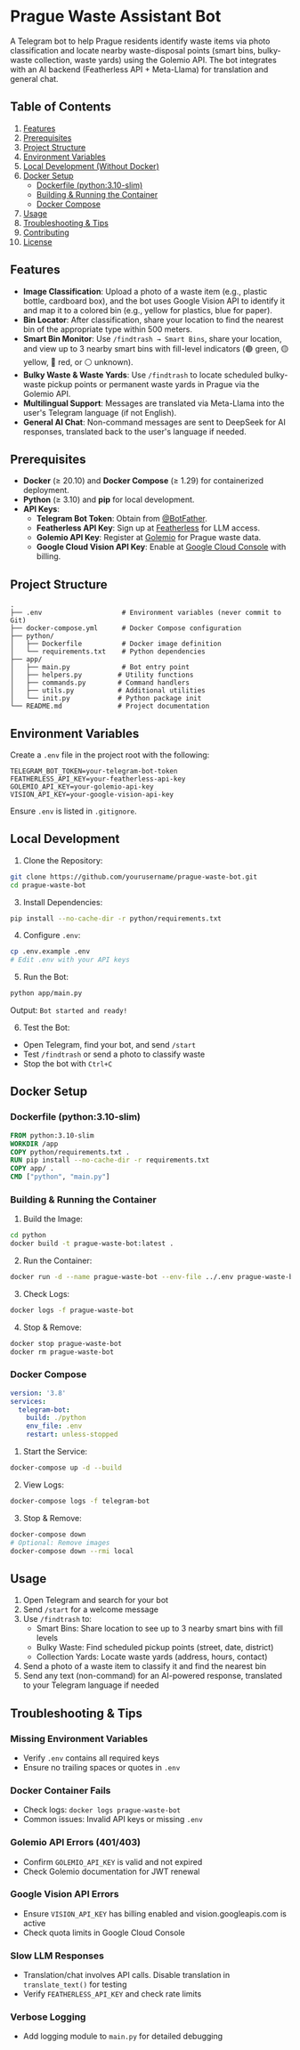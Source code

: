 # Prague Waste Assistant Bot

A Telegram bot to help Prague residents identify waste items via photo classification and locate nearby waste-disposal points (smart bins, bulky-waste collection, waste yards) using the Golemio API. The bot integrates with an AI backend (Featherless API + Meta-Llama) for translation and general chat.

## Table of Contents

1. [Features](#features)
2. [Prerequisites](#prerequisites)
3. [Project Structure](#project-structure)
4. [Environment Variables](#environment-variables)
5. [Local Development (Without Docker)](#local-development)
6. [Docker Setup](#docker-setup)
   - [Dockerfile (python:3.10-slim)](#dockerfile-python310-slim)
   - [Building & Running the Container](#building--running-the-container)
   - [Docker Compose](#docker-compose)
7. [Usage](#usage)
8. [Troubleshooting & Tips](#troubleshooting--tips)
9. [Contributing](#contributing)
10. [License](#license)

## Features

- **Image Classification**: Upload a photo of a waste item (e.g., plastic bottle, cardboard box), and the bot uses Google Vision API to identify it and map it to a colored bin (e.g., yellow for plastics, blue for paper).
- **Bin Locator**: After classification, share your location to find the nearest bin of the appropriate type within 500 meters.
- **Smart Bin Monitor**: Use `/findtrash → Smart Bins`, share your location, and view up to 3 nearby smart bins with fill-level indicators (🟢 green, 🟡 yellow, 🔴 red, or ⚪ unknown).
- **Bulky Waste & Waste Yards**: Use `/findtrash` to locate scheduled bulky-waste pickup points or permanent waste yards in Prague via the Golemio API.
- **Multilingual Support**: Messages are translated via Meta-Llama into the user's Telegram language (if not English).
- **General AI Chat**: Non-command messages are sent to DeepSeek for AI responses, translated back to the user's language if needed.

## Prerequisites

- **Docker** (≥ 20.10) and **Docker Compose** (≥ 1.29) for containerized deployment.
- **Python** (≥ 3.10) and **pip** for local development.
- **API Keys**:
  - **Telegram Bot Token**: Obtain from [@BotFather](https://telegram.me/BotFather).
  - **Featherless API Key**: Sign up at [Featherless](https://featherless.ai) for LLM access.
  - **Golemio API Key**: Register at [Golemio](https://golemio.cz) for Prague waste data.
  - **Google Cloud Vision API Key**: Enable at [Google Cloud Console](https://console.cloud.google.com) with billing.

## Project Structure

```
.
├── .env                    # Environment variables (never commit to Git)
├── docker-compose.yml      # Docker Compose configuration
├── python/
│   ├── Dockerfile          # Docker image definition
│   └── requirements.txt    # Python dependencies
├── app/
│   ├── main.py             # Bot entry point
│   ├── helpers.py         # Utility functions
│   ├── commands.py        # Command handlers
│   ├── utils.py           # Additional utilities
│   └── init.py            # Python package init
└── README.md              # Project documentation
```

## Environment Variables

Create a `.env` file in the project root with the following:

```env
TELEGRAM_BOT_TOKEN=your-telegram-bot-token
FEATHERLESS_API_KEY=your-featherless-api-key
GOLEMIO_API_KEY=your-golemio-api-key
VISION_API_KEY=your-google-vision-api-key
```

Ensure `.env` is listed in `.gitignore`.

## Local Development

1. Clone the Repository:
```bash
git clone https://github.com/yourusername/prague-waste-bot.git
cd prague-waste-bot
```

3. Install Dependencies:
```bash
pip install --no-cache-dir -r python/requirements.txt
```

4. Configure `.env`:
```bash
cp .env.example .env
# Edit .env with your API keys
```

5. Run the Bot:
```bash
python app/main.py
```

Output: `Bot started and ready!`

6. Test the Bot:
- Open Telegram, find your bot, and send `/start`
- Test `/findtrash` or send a photo to classify waste
- Stop the bot with `Ctrl+C`

## Docker Setup

### Dockerfile (python:3.10-slim)

```dockerfile
FROM python:3.10-slim
WORKDIR /app
COPY python/requirements.txt .
RUN pip install --no-cache-dir -r requirements.txt
COPY app/ .
CMD ["python", "main.py"]
```

### Building & Running the Container

1. Build the Image:
```bash
cd python
docker build -t prague-waste-bot:latest .
```

2. Run the Container:
```bash
docker run -d --name prague-waste-bot --env-file ../.env prague-waste-bot:latest
```

3. Check Logs:
```bash
docker logs -f prague-waste-bot
```

4. Stop & Remove:
```bash
docker stop prague-waste-bot
docker rm prague-waste-bot
```

### Docker Compose

```yaml
version: '3.8'
services:
  telegram-bot:
    build: ./python
    env_file: .env
    restart: unless-stopped
```

1. Start the Service:
```bash
docker-compose up -d --build
```

2. View Logs:
```bash
docker-compose logs -f telegram-bot
```

3. Stop & Remove:
```bash
docker-compose down
# Optional: Remove images
docker-compose down --rmi local
```

## Usage

1. Open Telegram and search for your bot
2. Send `/start` for a welcome message
3. Use `/findtrash` to:
   - Smart Bins: Share location to see up to 3 nearby smart bins with fill levels
   - Bulky Waste: Find scheduled pickup points (street, date, district)
   - Collection Yards: Locate waste yards (address, hours, contact)
4. Send a photo of a waste item to classify it and find the nearest bin
5. Send any text (non-command) for an AI-powered response, translated to your Telegram language if needed

## Troubleshooting & Tips

### Missing Environment Variables
- Verify `.env` contains all required keys
- Ensure no trailing spaces or quotes in `.env`

### Docker Container Fails
- Check logs: `docker logs prague-waste-bot`
- Common issues: Invalid API keys or missing `.env`

### Golemio API Errors (401/403)
- Confirm `GOLEMIO_API_KEY` is valid and not expired
- Check Golemio documentation for JWT renewal

### Google Vision API Errors
- Ensure `VISION_API_KEY` has billing enabled and vision.googleapis.com is active
- Check quota limits in Google Cloud Console

### Slow LLM Responses
- Translation/chat involves API calls. Disable translation in `translate_text()` for testing
- Verify `FEATHERLESS_API_KEY` and check rate limits

### Verbose Logging
- Add logging module to `main.py` for detailed debugging
